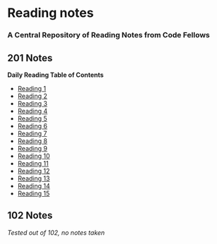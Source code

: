 # Reading notes
### A Central Repository of Reading Notes from Code Fellows


## 201 Notes

__Daily Reading Table of Contents__
 - [Reading 1](class-01.md)
- [Reading 2](https://github.com/phmurphy212/reading-notes/blob/main/class-02)
- [Reading 3](https://github.com/phmurphy212/reading-notes/blob/main/class-03)
- [Reading 4](https://github.com/phmurphy212/reading-notes/blob/main/class-04)
- [Reading 5](https://github.com/phmurphy212/reading-notes/blob/main/class-05)
- [Reading 6](https://github.com/phmurphy212/reading-notes/blob/main/class-06)
- [Reading 7](https://github.com/phmurphy212/reading-notes/blob/main/class-07)
- [Reading 8](https://github.com/phmurphy212/reading-notes/blob/main/class-08)
- [Reading 9](https://github.com/phmurphy212/reading-notes/blob/main/class-09)
- [Reading 10](https://github.com/phmurphy212/reading-notes/blob/main/class-10)
- [Reading 11](https://github.com/phmurphy212/reading-notes/blob/main/class-11)
- [Reading 12](https://github.com/phmurphy212/reading-notes/blob/main/class-12)
- [Reading 13](https://github.com/phmurphy212/reading-notes/blob/main/class-13)
- [Reading 14](https://github.com/phmurphy212/reading-notes/blob/main/class-14)
- [Reading 15](https://github.com/phmurphy212/reading-notes/blob/main/class-15)

## 102 Notes
_Tested out of 102, no notes taken_